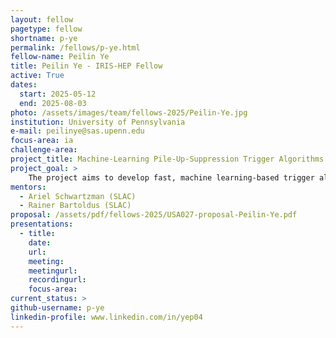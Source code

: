 ```yaml
---
layout: fellow
pagetype: fellow
shortname: p-ye
permalink: /fellows/p-ye.html
fellow-name: Peilin Ye
title: Peilin Ye - IRIS-HEP Fellow
active: True
dates:
  start: 2025-05-12
  end: 2025-08-03
photo: /assets/images/team/fellows-2025/Peilin-Ye.jpg
institution: University of Pennsylvania
e-mail: peilinye@sas.upenn.edu
focus-area: ia
challenge-area:
project_title: Machine-Learning Pile-Up-Suppression Trigger Algorithms for the HL-LHC
project_goal: >
    The project aims to develop fast, machine learning-based trigger algorithms to suppress hard-QCD pileup at the HL-LHC, focusing on multi-jet events. It aims to enhance the discrimination between single- and multi-vertex events using lightweight neural networks and/or BDTs that are compatible with FPGA trigger hardware.
mentors:
  - Ariel Schwartzman (SLAC)
  - Rainer Bartoldus (SLAC)
proposal: /assets/pdf/fellows-2025/USA027-proposal-Peilin-Ye.pdf
presentations:
  - title:
    date:
    url:
    meeting:
    meetingurl:
    recordingurl:
    focus-area:
current_status: >
github-username: p-ye
linkedin-profile: www.linkedin.com/in/yep04
---
```

